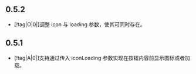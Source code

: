 <!-- "[!tag|A|0|]"表示一个 tag，其中 A 表示新增，B 表示 BUG，O 表示优化，第二个数字表示 BUG 等级，0 暂无意义。 -->
<!-- "[!issue|dufu1991|]"表示一个 issue 提出者，其中 dufu1991 是提出者的 id。 -->
<!-- "[!contribute|dufu1991|]"表示一个贡献者，其中 eric1932 是贡献者的 id。 -->

<!-- 记得带上版本号和更新日期，以下是一个示例：

## 0.0.1

-   [!tag|B|1|] 严重 BUG。[!contribute|dufu1991|][!issue|dufu1991|]
-   [!tag|B|2|] 一般 BUG。
-   [!tag|B|3|] 轻微 BUG。
-   [!tag|O|0|] 优化。
-   [!tag|A|0|] 新增。
 -->

## 0.5.2

- [!tag|O|0|]调整 icon 与 loading 参数，使其可同时存在。

## 0.5.1

- [!tag|A|0|]支持通过传入 iconLoading 参数实现在按钮内容前显示图标或者加载。
